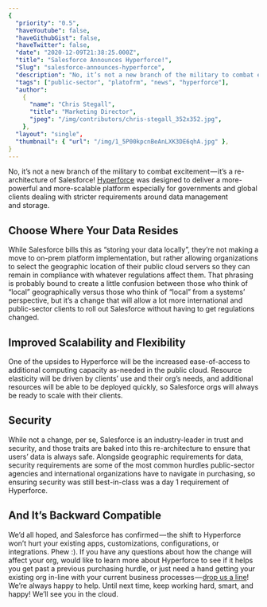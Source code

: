 ```yaml
---
{
  "priority": "0.5",
  "haveYoutube": false,
  "haveGithubGist": false,
  "haveTwitter": false,
  "date": "2020-12-09T21:38:25.000Z",
  "title": "Salesforce Announces Hyperforce!",
  "Slug": "salesforce-announces-hyperforce",
  "description": "No, it’s not a new branch of the military to combat excitement — it’s a re-architecture of Salesforce! Hyperforce was designed to deliver a more-powerful and more-scalable platform especially for governments and global clients dealing with stricter requirements around data management and storage..",
  "tags": ["public-sector", "platofrm", "news", "hyperforce"],
  "author":
    {
      "name": "Chris Stegall",
      "title": "Marketing Director",
      "jpeg": "/img/contributors/chris-stegall_352x352.jpg",
    },
  "layout": "single",
  "thumbnail": { "url": "/img/1_5P00kpcnBeAnLXK3DE6qhA.jpg" },
}
---
```


No, it’s not a new branch of the military to combat excitement — it’s a re-architecture of Salesforce! [Hyperforce](https://www.salesforce.com/news/press-releases/2020/12/02/introducing-salesforce-hyperforce/) was designed to deliver a more-powerful and more-scalable platform especially for governments and global clients dealing with stricter requirements around data management and storage.

## Choose Where Your Data Resides

While Salesforce bills this as “storing your data locally”, they’re not making a move to on-prem platform implementation, but rather allowing organizations to select the geographic location of their public cloud servers so they can remain in compliance with whatever regulations affect them. That phrasing is probably bound to create a little confusion between those who think of “local” geographically versus those who think of “local” from a systems’ perspective, but it’s a change that will allow a lot more international and public-sector clients to roll out Salesforce without having to get regulations changed.

## Improved Scalability and Flexibility

One of the upsides to Hyperforce will be the increased ease-of-access to additional computing capacity as-needed in the public cloud. Resource elasticity will be driven by clients’ use and their org’s needs, and additional resources will be able to be deployed quickly, so Salesforce orgs will always be ready to scale with their clients.

## Security

While not a change, per se, Salesforce is an industry-leader in trust and security, and those traits are baked into this re-architecture to ensure that users’ data is always safe. Alongside geographic requirements for data, security requirements are some of the most common hurdles public-sector agencies and international organizations have to navigate in purchasing, so ensuring security was still best-in-class was a day 1 requirement of Hyperforce.

## And It’s Backward Compatible

We’d all hoped, and Salesforce has confirmed — the shift to Hyperforce won’t hurt your existing apps, customizations, configurations, or integrations. Phew :).
If you have any questions about how the change will affect your org, would like to learn more about Hyperforce to see if it helps you get past a previous purchasing hurdle, or just need a hand getting your existing org in-line with your current business processes — [drop us a line](https://appexchange.salesforce.com/appxConsultingListingDetail?listingId=a0N30000001gF9jEAE)! We’re always happy to help.
Until next time, keep working hard, smart, and happy! We’ll see you in the cloud.

